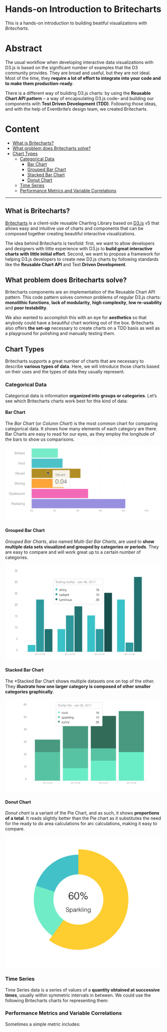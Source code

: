# Hands-on Introduction to Britecharts

This is a hands-on introduction to building beatiful visualizations with _Britecharts_.

# Abstract

The usual workflow when developing interactive data visualizations with D3.js is based on the significant number of examples that the D3 community provides. They are broad and useful, but they are not ideal. Most of the time, they **require a lot of effort to integrate into your code and to make them production-ready**.

There is a different way of building D3.js charts: by using the **Reusable Chart API pattern** – a way of encapsulating D3.js code– and building our components with **Test Driven Development (TDD)**. Following those ideas, and with the help of Eventbrite’s design team, we created Britecharts.

# Content

- [What is Britecharts?](#what-is-britecharts)
- [What problem does Britecharts solve?](#what-problem-does-britecharts-solve)
- [Chart Types](#chart-types)
  - [Categorical Data](#categorical-data)
    - [Bar Chart](#bar-chart)
    - [Grouped Bar Chart](#grouped-bar-chart)
    - [Stacked Bar Chart](#stacked-bar-chart)
    - [Donut Chart](#donut-chart)
  - [Time Series](#time-series)
  - [Performance Metrics and Variable Correlations](#performance-metrics-and-variable-correlations)

---

## What is Britecharts?

[Britecharts](https://github.com/eventbrite/britecharts) is a client-side reusable Charting Library based on [D3.js](https://github.com/d3/d3) v5 that allows easy and intuitive use of charts and components that can be composed together creating beautiful interactive visualizations.

The idea behind Britecharts is twofold: first, we want to allow developers and designers with little experience with D3.js to **build great interactive charts with little initial effort**. Second, we want to propose a framework for helping D3.js developers to create new D3.js charts by following standards like the **Reusable Chart API** and Test **Driven Development**.

## What problem does Britecharts solve?

Britecharts components are an implementation of the Reusable Chart API pattern. This code pattern solves common problems of regular D3.js charts: **monolithic functions**, **lack of modularity**, **high complexity**, **low re-usability** and **poor testability**.

We also wanted to accomplish this with an eye for **aesthetics** so that anybody could have a beautiful chart working out of the box. Britecharts also offers **the set-up** necessary to create charts on a TDD basis as well as a playground for polishing and manually testing them.

## Chart Types

Britecharts supports a great number of charts that are necessary to describe **various types of data**. Here, we will introduce those charts based on their uses and the types of data they usually represent.

### Categorical Data

Categorical data is information **organized into groups or categories**. Let’s see which Britecharts charts work best for this kind of data:

#### Bar Chart

The _Bar Chart_ (or _Column Chart_) is the most common chart for comparing categorical data. It shows how many elements of each category are there. Bar Charts are easy to read for our eyes, as they employ the longitude of the bars to show us comparisons.

![bar chart](/docs/img/bar-chart.png)

#### Grouped Bar Chart

_Grouped Bar Charts_, also named _Multi-Set Bar Charts_, are used to **show multiple data sets visualized and grouped by categories or periods**. They are easy to compare and will work great up to a certain number of categories.

![grouped bar chart](/docs/img/grouped-bar-chart.png)

#### Stacked Bar Chart

The \*Stacked Bar Chart shows multiple datasets one on top of the other. They **illustrate how one larger category is composed of other smaller categories graphically**.

![stacked bar chart](/docs/img/stacked-bar-chart.png)

#### Donut Chart

_Donut chart_ is a variant of the Pie Chart, and as such, it shows **proportions of a total**. It reads slightly better than the Pie chart as it substitutes the need for the ready to do area calculations for arc calculations, making it easy to compare.

![donut chart](/docs/img/donut-chart.png)

### Time Series

Time Series data is a series of values of a **quantity obtained at successive times**, usually within symmetric intervals in between. We could use the following Britecharts charts for representing them:

### Performance Metrics and Variable Correlations

Sometimes a simple metric includes:
